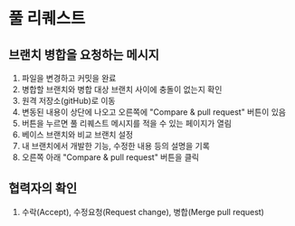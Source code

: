 # 풀 리퀘스트
## 브랜치 병합을 요청하는 메시지
1. 파일을 변경하고 커밋을 완료
2. 병합할 브랜치와 병합 대상 브랜치 사이에 충돌이 없는지 확인
3. 원격 저장소(gitHub)로 이동
4. 변동된 내용이 상단에 나오고 오른쪽에 "Compare & pull request" 버튼이 있음
5. 버튼을 누르면 풀 리퀘스트 메시지를 적을 수 있는 페이지가 열림
6. 베이스 브랜치와 비교 브랜치 설정
7. 내 브랜치에서 개발한 기능, 수정한 내용 등의 설명을 기록
8. 오른쪽 아래 "Compare & pull request" 버튼을 클릭

## 협력자의 확인
1. 수락(Accept), 수정요청(Request change), 병합(Merge pull request)